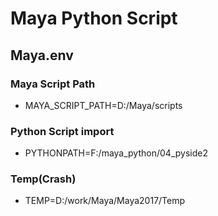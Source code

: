 # Maya Python Script

## Maya.env
### Maya Script Path
* MAYA_SCRIPT_PATH=D:/Maya/scripts
### Python Script import
* PYTHONPATH=F:/maya_python/04_pyside2
### Temp(Crash)
* TEMP=D:/work/Maya/Maya2017/Temp
